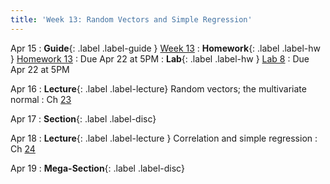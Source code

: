 ```yaml
---
title: 'Week 13: Random Vectors and Simple Regression'
---
```


Apr 15
: **Guide**{: .label .label-guide } [Week 13](/assets/guides/spring24/week13.pdf)
: **Homework**{: .label .label-hw } [Homework 13](http://prob140.datahub.berkeley.edu/hub/user-redirect/git-pull?repo=https://github.com/prob140/materials-sp24&branch=main&subPath=hw/Homework_13.ipynb)
    : Due Apr 22 at 5PM
: **Lab**{: .label .label-hw } [Lab 8](http://prob140.datahub.berkeley.edu/hub/user-redirect/git-pull?repo=https://github.com/prob140/materials-sp24&branch=main&subPath=lab/Lab_8.ipynb)
    : Due Apr 22 at 5PM

Apr 16
: **Lecture**{: .label .label-lecture} Random vectors; the multivariate normal
    : Ch [23](http://prob140.org/textbook/content/Chapter_23/00_Multivariate_Normal_RVs.html)
    
Apr 17
: **Section**{: .label .label-disc}

Apr 18
: **Lecture**{: .label .label-lecture } Correlation and simple regression
    : Ch [24](http://prob140.org/textbook/content/Chapter_24/00_Simple_Linear_Regression.html)
    
Apr 19
: **Mega-Section**{: .label .label-disc}
